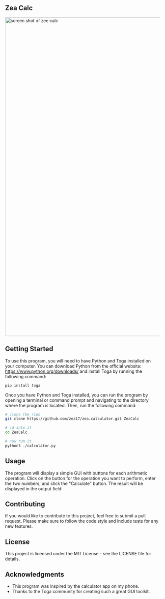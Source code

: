 ##  Zea Calc

<img width="1037" alt="screen shot of zee calc" src="https://github.com/zea17/dragon-bank/assets/93328643/b7edbfff-8f2d-4ab1-8cea-92c20f278ed2">






## Getting Started
To use this program, you will need to have Python and Toga installed on your computer. You can download Python from the official website: https://www.python.org/downloads/ and install Toga by running the following command:
```sh
pip install toga
```
Once you have Python and Toga installed, you can run the program by opening a terminal or command prompt and navigating to the directory where the program is located. Then, run the following command:

```bash
# clone the ripo
git clone https://github.com/zea17/zea.calculator.git ZeaCalc

# cd into it
cd ZeaCalc

# now run it
python3 ./calculator.py
```
## Usage

The program will display a simple GUI with buttons for each arithmetic operation. Click on the button for the operation you want to perform, enter the two numbers, and click the "Calculate" button. The result will be displayed in the output field

## Contributing
If you would like to contribute to this project, feel free to submit a pull request. Please make sure to follow the code style and include tests for any new features.

## License
This project is licensed under the MIT License - see the LICENSE file for details.

## Acknowledgments

 * This program was inspired by the calculator app on my phone.
*  Thanks to the Toga community for creating such a great GUI toolkit.
